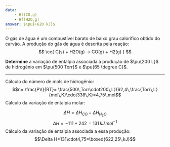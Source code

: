 ```yaml
---
data:
    - Hf(CO,g)
    - Hf(H2O,g)
answer: $\pu{+620 kJ}$
---
```


O gás de água é um combustível barato de baixo grau calorífico obtido do carvão. A produção do gás de água é descrita pela reação:
$$
    \ce{ C(s) + H2O(g) -> CO(g) + H2(g) }
$$

**Determine** a variação de entalpia associada à produção de $\pu{200 L}$ de hidrogênio em $\pu{500 Torr}$ e $\pu{65 \degree C}$.

---

Cálculo do número de mols de hidrogênio:
$$n= \frac{PV}{RT}= \frac{500\,Torr\cdot200\,L}{62,4\,\frac{Torr\,L}{mol\,K}\cdot338\,K}=4,75\,mol$$
Cálculo da variação de entalpia molar:

$$\Delta H= \Delta H_{CO}-\Delta H_{H_{2}O}$$
$$\Delta H=-111+242=131\,kJ\,mol^{-1}$$
Cálculo da variação de entalpia associada a essa produção:
$$\Delta H=131\cdot4,75=\boxed{622,25\,kJ}$$

